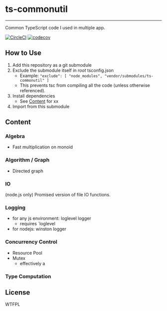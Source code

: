# ts-commonutil

---

Common TypeScript code I used in multiple app.

[![CircleCI](https://circleci.com/gh/jokester/ts-commonutil.svg?style=svg)](https://circleci.com/gh/jokester/ts-commonutil)
[![codecov](https://codecov.io/gh/jokester/ts-commonutil/branch/master/graph/badge.svg)](https://codecov.io/gh/jokester/ts-commonutil)

## How to Use

1. Add this repository as a git submodule
2. Exclude the submodule itself in *root* tsconfig.json
    - Example: `"exclude": [ "node_modules", "vendor/submodules/ts-commonutil" ]`
    - This prevents tsc from compiling all the code (unless otherwise referenced).
3. Install dependencies
    - See [Content](#content) for xx
4. Import from this submodule

## Content

### Algebra

- Fast multiplication on monoid

### Algorithm / Graph

- Directed graph

### IO

(node.js only) Promised version of file IO functions.

### Logging

- for any js environment: loglevel logger
    - requires `loglevel
- for nodejs: winston logger

### Concurrency Control

- Resource Pool
- Mutex
    - effectively a 

### Type Computation

## 


## License

WTFPL
